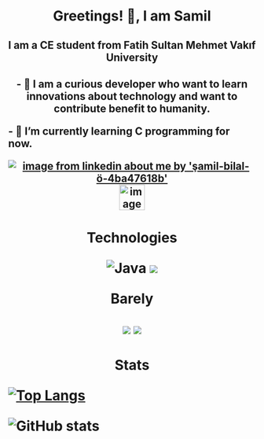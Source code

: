 <h1 align = "center">  Greetings! 👋, I am Samil</h1>
<h2 align = "center">I am a CE student from Fatih Sultan Mehmet Vakıf University<h2>
 
 <div align = "center">   
  <p>- 👀 I am a curious developer who want to learn innovations about technology and want to contribute benefit to humanity.</p>
 </div>
 <div align = "left">
  <p>- 🌱 I’m currently learning C programming for now.</p>
 </div>
 
 <div align = "center">
    <a href="https://www.linkedin.com/in/%C5%9Famil-bilal-%C3%B6zaydin-4ba47618b/" target = "blank"><img src="https://img.icons8.com/fluency/48/000000/linkedin.png" alt = "image from linkedin about me by 'şamil-bilal-ö-4ba47618b'"></a>
    <a href="https://www.instagram.com/prtznssml/" target = "blank"><img src="https://img.icons8.com/cute-clipart/64/000000/instagram-new.png" width = 52 alt = "image from linkedin about me by 'şamil-bilal-ö-4ba47618b'"></a>  
 </div>

 <h1 align = "center" >
  <div align = "center">
    <p>Technologies</p>
    <img src="https://img.icons8.com/color/48/000000/java-coffee-cup-logo--v1.png" alt="Java"/>
    <img src="https://img.icons8.com/color/48/000000/c-programming.png"/>
    <p>Barely</p>
   <img src="https://img.icons8.com/color/48/000000/html-5--v1.png"/>
    <img src="https://img.icons8.com/color/48/000000/css3.png"/>
 </div>

 </h1>

<h1 align = "center" >Stats
  <span align = "left">  
                    
[![Top Langs](https://github-readme-stats.vercel.app/api/top-langs/?username=smlozaydin)](https://github.com/anuraghazra/github-readme-stats)
 </span>
 <span align = "right">  
                    
![GitHub stats](https://github-readme-stats.vercel.app/api?username=smlozaydin&show_icons=true)  
 </span></h1>
             



<!---
smlozaydin/smlozaydin is a ✨ special ✨ repository because its `README.md` (this file) appears on your GitHub profile.
You can click the Preview link to take a look at your changes.
--->
